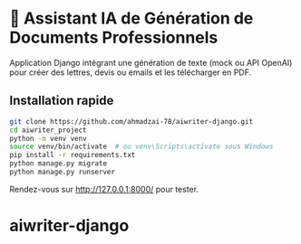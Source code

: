 # 🧠 Assistant IA de Génération de Documents Professionnels

Application Django intégrant une génération de texte (mock ou API OpenAI) pour créer des lettres, devis ou emails et les télécharger en PDF.

## Installation rapide

```bash
git clone https://github.com/ahmadzai-78/aiwriter-django.git
cd aiwriter_project
python -m venv venv
source venv/bin/activate  # ou venv\Scripts\activate sous Windows
pip install -r requirements.txt
python manage.py migrate
python manage.py runserver
```

Rendez-vous sur http://127.0.0.1:8000/ pour tester.
# aiwriter-django

